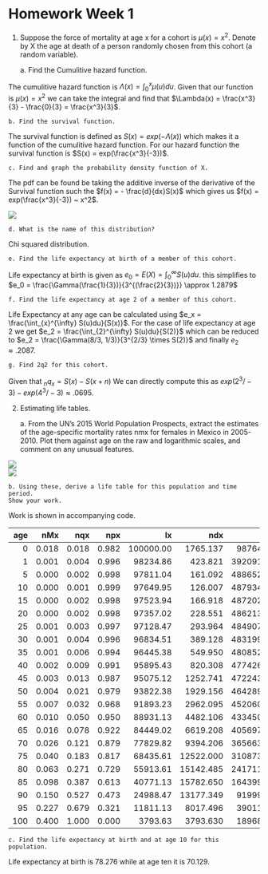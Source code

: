 # Homework Week 1  

1. Suppose the force of mortality at age x for a cohort is $\mu(x) = x^2$.
Denote by X the age at death of a person randomly chosen from this cohort (a
random variable).  

    a. Find the Cumulitive hazard function.  

The cumulitive hazard function is $\Lambda(x) = \int_{0}^{x} \mu(u)du$. Given 
that our function is $\mu(x) = x^2$ we can take the integral and find that 
$\Lambda(x) =  \frac{x^3}{3} - \frac{0}{3} = \frac{x^3}{3}$.  

    b. Find the survival function.  

The survival function is defined as $S(x) = exp(- \Lambda (x))$ which makes 
it a function of the cumulitive hazard function. For our hazard function the 
survival function is $S(x) = exp(\frac{x^3}{-3})$.  

    c. Find and graph the probability density function of X.

The pdf can be found be taking the additive inverse of the derivative of the 
Survival function such the $f(x) = - \frac{d}{dx}S(x)$ which gives us 
$f(x) = exp(\frac{x^3}{-3}) ~ x^2$.  

![](/home/nmarquez/Documents/Classes/statdemog/week1/pdfX.jpg "")  

    d. What is the name of this distribution?  

Chi squared distribution.  

    e. Find the life expectancy at birth of a member of this cohort.  
    
Life expectancy at birth is given as $e_0 = E(X) = \int_{0}^{\infty} S(u)du$. 
this simplifies to 
$e_0 = \frac{\Gamma(\frac{1}{3})}{3^{(\frac{2}{3})}} \approx 1.2879$  

    f. Find the life expectancy at age 2 of a member of this cohort.  
    
Life Expectancy at any age can be calculated using 
$e_x = \frac{\int_{x}^{\infty} S(u)du}{S(x)}$. For the case of life expectancy 
at age 2 we get $e_2 = \frac{\int_{2}^{\infty} S(u)du}{S(2)}$ which can be
reduced to $e_2 = \frac{\Gamma(8/3, 1/3)}{3^{2/3} \times S(2)}$ and finally 
$e_2 \approx .2087$.

    g. Find 2q2 for this cohort.  
    
Given that $_nq_x = S(x) - S(x+n)$ We can directly compute this as 
$exp(2^3/-3) - exp(4^3/-3) \approx .0695$.  

2. Estimating life tables.  

    a. From the UN’s 2015 World Population Prospects, extract the estimates of 
    the age-specific mortality rates nmx for females in Mexico in 2005-2010. 
    Plot them against age on the raw and logarithmic scales, and comment on any 
    unusual features.  
    
![](/home/nmarquez/Documents/Classes/statdemog/week1/gomp.jpg "")  
![](/home/nmarquez/Documents/Classes/statdemog/week1/loggomp.jpg "")

    b. Using these, derive a life table for this population and time period. 
    Show your work.

Work is shown in accompanying code.  

| age|   nMx|   nqx|   npx|        lx|       ndx|       nLx|         Tx|     ex|
|---:|-----:|-----:|-----:|---------:|---------:|---------:|----------:|------:|
|   0| 0.018| 0.018| 0.982| 100000.00|  1765.137|  98764.40| 7827612.83| 78.276|
|   1| 0.001| 0.004| 0.996|  98234.86|   423.821| 392091.81| 7728848.43| 78.677|
|   5| 0.000| 0.002| 0.998|  97811.04|   161.092| 488652.48| 7336756.62| 75.009|
|  10| 0.000| 0.001| 0.999|  97649.95|   126.007| 487934.73| 6848104.14| 70.129|
|  15| 0.000| 0.002| 0.998|  97523.94|   166.918| 487202.42| 6360169.41| 65.216|
|  20| 0.000| 0.002| 0.998|  97357.02|   228.551| 486213.74| 5872966.99| 60.324|
|  25| 0.001| 0.003| 0.997|  97128.47|   293.964| 484907.45| 5386753.25| 55.460|
|  30| 0.001| 0.004| 0.996|  96834.51|   389.128| 483199.72| 4901845.80| 50.621|
|  35| 0.001| 0.006| 0.994|  96445.38|   549.950| 480852.03| 4418646.07| 45.815|
|  40| 0.002| 0.009| 0.991|  95895.43|   820.308| 477426.38| 3937794.04| 41.063|
|  45| 0.003| 0.013| 0.987|  95075.12|  1252.741| 472243.76| 3460367.66| 36.396|
|  50| 0.004| 0.021| 0.979|  93822.38|  1929.156| 464289.02| 2988123.90| 31.849|
|  55| 0.007| 0.032| 0.968|  91893.23|  2962.095| 452060.89| 2523834.88| 27.465|
|  60| 0.010| 0.050| 0.950|  88931.13|  4482.106| 433450.39| 2071774.00| 23.296|
|  65| 0.016| 0.078| 0.922|  84449.02|  6619.208| 405697.10| 1638323.61| 19.400|
|  70| 0.026| 0.121| 0.879|  77829.82|  9394.206| 365663.57| 1232626.51| 15.837|
|  75| 0.040| 0.183| 0.817|  68435.61| 12522.000| 310873.05|  866962.94| 12.668|
|  80| 0.063| 0.271| 0.729|  55913.61| 15142.485| 241711.84|  556089.89|  9.946|
|  85| 0.098| 0.387| 0.613|  40771.13| 15782.650| 164399.00|  314378.05|  7.711|
|  90| 0.150| 0.527| 0.473|  24988.47| 13177.349|  91999.00|  149979.05|  6.002|
|  95| 0.227| 0.679| 0.321|  11811.13|  8017.496|  39011.89|   57980.04|  4.909|
| 100| 0.400| 1.000| 0.000|   3793.63|  3793.630|  18968.15|   18968.15|  5.000|

    c. Find the life expectancy at birth and at age 10 for this population.  
    
Life expectancy at birth is $78.276$ while at age ten it is $70.129$.